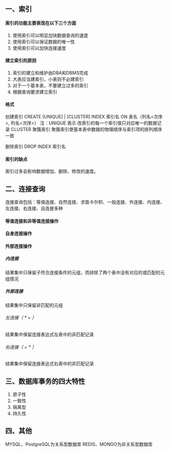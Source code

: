 ## 一、索引
#### 索引的功能主要表现在以下三个方面
1. 使用索引可以明显加快数据查询的速度
2. 使用索引可以保证数据的唯一性
3. 使用索引可以加快连接速度

#### 建立索引的原则
1. 索引的建立和维护由DBA和DBMS完成
2. 大表应当建索引，小表则不必建索引
3. 对于一个基本表，不要建立过多的索引
4. 根据查询要求建立索引

#### 格式
创建索引
CREATE [UNIQUE] | [CLUSTER] INDEX 索引名 ON 表名（列名<次序>, 列名<次序>）
注：UNIQUE 表示 改索引的每一个索引值只对应唯一的数据记录
CLUSTER 聚簇索引 聚簇索引使基本表中数据的物理顺序与索引项的排列顺序一致

删除索引
DROP INDEX 索引名

#### 索引的缺点
索引过多会影响数据增加、删除、修改的速度。

## 二、连接查询
连接查询包括：等值连接、自然连接、求笛卡尔积、一般连接、外连接、内连接、左连接、右连接、自连接多种
#### 等值连接和非等值连接操作

#### 自身连接操作

#### 外部连接操作
##### 内连接
结果集中只保留子符合连接条件的元组，而排除了两个表中没有对应的或匹配的元组情况
##### 外部连接
结果集中只保留非匹配的元组
###### 左连接（ * = ）
结果集中保留连接表达式左表中的非匹配记录

###### 右连接（ = * ）
结果集中保留连接表达式右表中的非匹配记录

## 三、数据库事务的四大特性
1. 原子性
2. 一致性
3. 隔离型
4. 持久性

## 四、其他
MYSQL、PostgreSQL为关系型数据库
REDIS、MONGO为非关系型数据库
